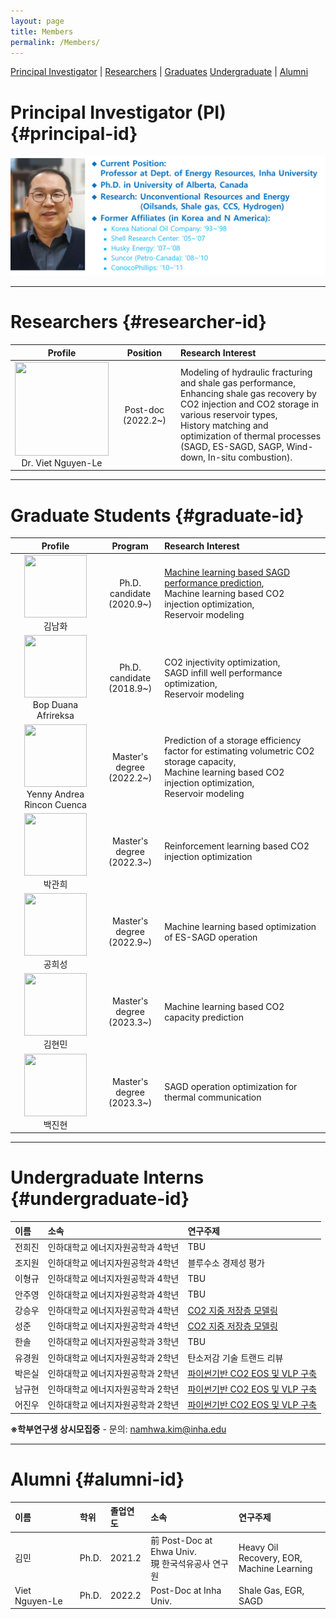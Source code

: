 ```yaml
---
layout: page
title: Members
permalink: /Members/
---
```


[Principal Investigator](#principal-id) | [Researchers](#researcher-id) | [Graduates](#graduate-id)
[Undergraduate](#undergraduate-id) | [Alumni](#alumni-id)

# Principal Investigator (PI) {#principal-id}

![Principal Investigator](https://github.com/Inha-ERE/cure.github.io/blob/main/_images/dr_shin.PNG?raw=true)

---

# Researchers {#researcher-id}

| Profile  | Position |Research Interest  |
| :------:|:-------:|:--------|
|<img src="https://github.com/PetroInha/petroinha.github.io/blob/main/_images/Dooly.PNG?raw=true" width="150" height="150" /> <br> Dr. Viet Nguyen-Le  | Post-doc (2022.2~) | Modeling of hydraulic fracturing and shale gas performance, <br> Enhancing shale gas recovery by CO2 injection and CO2 storage in various reservoir types, <br> History matching and optimization of thermal processes <br> (SAGD, ES-SAGD, SAGP, Wind-down, In-situ combustion).|

---

# Graduate Students {#graduate-id}

| Profile  | Program |Research Interest    |
| :------:|:-------:|:-----------------|
|<img src="https://github.com/PetroInha/petroinha.github.io/blob/main/_images/Dooly.PNG?raw=true" width="100" height="100" /> <br> 김남화  |  Ph.D. candidate <br>(2020.9~) | [Machine learning based SAGD performance prediction](https://www.sciencedirect.com/science/article/pii/S2949891023006449?via%3Dihub), <br> Machine learning based CO2 injection optimization, <br>  Reservoir modeling |
|<img src="https://github.com/PetroInha/petroinha.github.io/blob/main/_images/Dooly.PNG?raw=true" width="100" height="100" /> <br> Bop Duana Afrireksa |  Ph.D. candidate <br>(2018.9~) | CO2 injectivity optimization, <br> SAGD infill well performance optimization, <br>  Reservoir modeling |
|<img src="https://github.com/PetroInha/petroinha.github.io/blob/main/_images/Dooly.PNG?raw=true" width="100" height="100" /> <br> Yenny Andrea Rincon Cuenca  |  Master's degree <br>(2022.2~) | Prediction of a storage efficiency factor for estimating volumetric CO2 storage capacity, <br> Machine learning based CO2 injection optimization, <br>  Reservoir modeling |
|<img src="https://github.com/PetroInha/petroinha.github.io/blob/main/_images/Dooly.PNG?raw=true" width="100" height="100" /> <br> 박관희 |  Master's degree <br>(2022.3~) | Reinforcement learning based CO2 injection optimization |
|<img src="https://github.com/PetroInha/petroinha.github.io/blob/main/_images/Dooly.PNG?raw=true" width="100" height="100" /> <br> 공희성 |  Master's degree <br>(2022.9~) | Machine learning based optimization of ES-SAGD operation |
|<img src="https://github.com/PetroInha/petroinha.github.io/blob/main/_images/Dooly.PNG?raw=true" width="100" height="100" /> <br> 김현민 |  Master's degree <br>(2023.3~) | Machine learning based CO2 capacity prediction |
|<img src="https://github.com/PetroInha/petroinha.github.io/blob/main/_images/Dooly.PNG?raw=true" width="100" height="100" /> <br> 백진현 |  Master's degree <br>(2023.3~) | SAGD operation optimization for thermal communication |

  
---

# Undergraduate Interns {#undergraduate-id}

| 이름 | 소속  | 연구주제 |
| :------------ |:---------------| :-----|
| 전희진 | 인하대학교 에너지자원공학과 4학년 | TBU |
| 조지원 | 인하대학교 에너지자원공학과 4학년 | 블루수소 경제성 평가 |
| 이형규 | 인하대학교 에너지자원공학과 4학년 | TBU |
| 안주영 | 인하대학교 에너지자원공학과 4학년 | TBU |
| 강승우 | 인하대학교 에너지자원공학과 4학년 | [CO2 지중 저장층 모델링](https://github.com/PetroInha/Inha_CO2_geostats) |
| 성준   | 인하대학교 에너지자원공학과 4학년 |  [CO2 지중 저장층 모델링](https://github.com/PetroInha/Inha_CO2_geostats) |
| 한솔   | 인하대학교 에너지자원공학과 3학년 | TBU |
| 유경원 | 인하대학교 에너지자원공학과 2학년 | 탄소저감 기술 트랜드 리뷰 |
| 박은실 | 인하대학교 에너지자원공학과 2학년 | [파이썬기반 CO2 EOS 및 VLP 구축](https://github.com/PetroInha/Inha_CO2_VLP) |
| 남규현 | 인하대학교 에너지자원공학과 2학년 | [파이썬기반 CO2 EOS 및 VLP 구축](https://github.com/PetroInha/Inha_CO2_VLP)  |
| 어진우 | 인하대학교 에너지자원공학과 2학년 | [파이썬기반 CO2 EOS 및 VLP 구축](https://github.com/PetroInha/Inha_CO2_VLP)  |

**※학부연구생 상시모집중** - 문의: namhwa.kim@inha.edu


--- 
# Alumni {#alumni-id}

| 이름  | 학위   | 졸업연도 | 소속                | 연구주제 |
| :-----|:------|:--------- |:------------------| :----------------|
| 김민  | Ph.D. |2021.2     | 前 Post-Doc at Ehwa Univ.  <br> 現 한국석유공사 연구원 | Heavy Oil Recovery, EOR, <br> Machine Learning | 
|Viet Nguyen-Le|Ph.D.|2022.2 | Post-Doc at Inha Univ.| Shale Gas, EGR, SAGD|